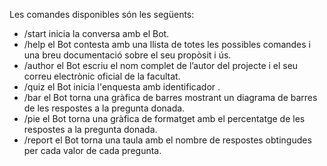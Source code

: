 Les comandes disponibles són les següents:
- /start inicia la conversa amb el Bot.
- /help el Bot contesta amb una llista de totes les possibles comandes i una breu documentació sobre el seu propòsit i ús.
- /author el Bot escriu el nom complet de l’autor del projecte i el seu correu electrònic oficial de la facultat.
- /quiz <idEnquesta> el Bot inicia l'enquesta amb identificador <idEnquesta>.
- /bar <idPregunta> el Bot torna una gràfica de barres mostrant un diagrama de barres de les respostes a la pregunta donada.
- /pie <idPregunta> el Bot torna una gràfica de formatget amb el percentatge de les respostes a la pregunta donada.
- /report el Bot torna una taula amb el nombre de respostes obtingudes per cada valor de cada pregunta.
